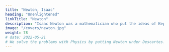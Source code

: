 ```yaml
---
title: "Newton, Isaac"
heading: "Unenlightened"
linkTitle: "Newton"
description: "Isaac Newton was a mathematician who put the ideas of Kepler and Descartes, as well as those of other astronomers, together."
image: "/covers/newton.jpg"
weight: 78
# date: 2022-05-21
# We solve the problems with Physics by putting Newton under Descartes. People usually get awed by his math, not knowing that his materialist-scholia were wrong
---
```


